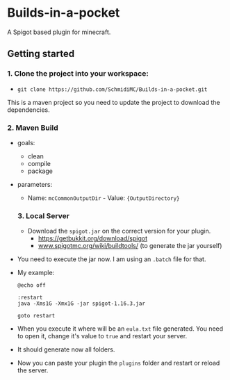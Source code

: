 # Builds-in-a-pocket
A Spigot based plugin for minecraft.

## Getting started
### 1. Clone the project into your workspace:

- ``git clone https://github.com/SchmidiMC/Builds-in-a-pocket.git``

This is a maven project so you need to update the project to download the dependencies.

### 2. Maven Build

- goals:
  - clean
  - compile
  - package

- parameters:
  - Name: ``mcCommonOutputDir`` - Value: ``{OutputDirectory}``
  
  ### 3. Local Server
  
  - Download the ``spigot.jar`` on the correct version for your plugin.
    - https://getbukkit.org/download/spigot
    - www.spigotmc.org/wiki/buildtools/ (to generate the jar yourself)
    
 - You need to execute the jar now. I am using an ``.batch`` file for that.
 - My example:
     ```
    @echo off

    :restart
    java -Xms1G -Xmx1G -jar spigot-1.16.3.jar

    goto restart
    ```
 - When you execute it where will be an ``eula.txt`` file generated. You need to open it, change it's value to ``true`` and restart your server.
 - It should generate now all folders.

- Now you can paste your plugin the ``plugins`` folder and restart or reload the server.
 

